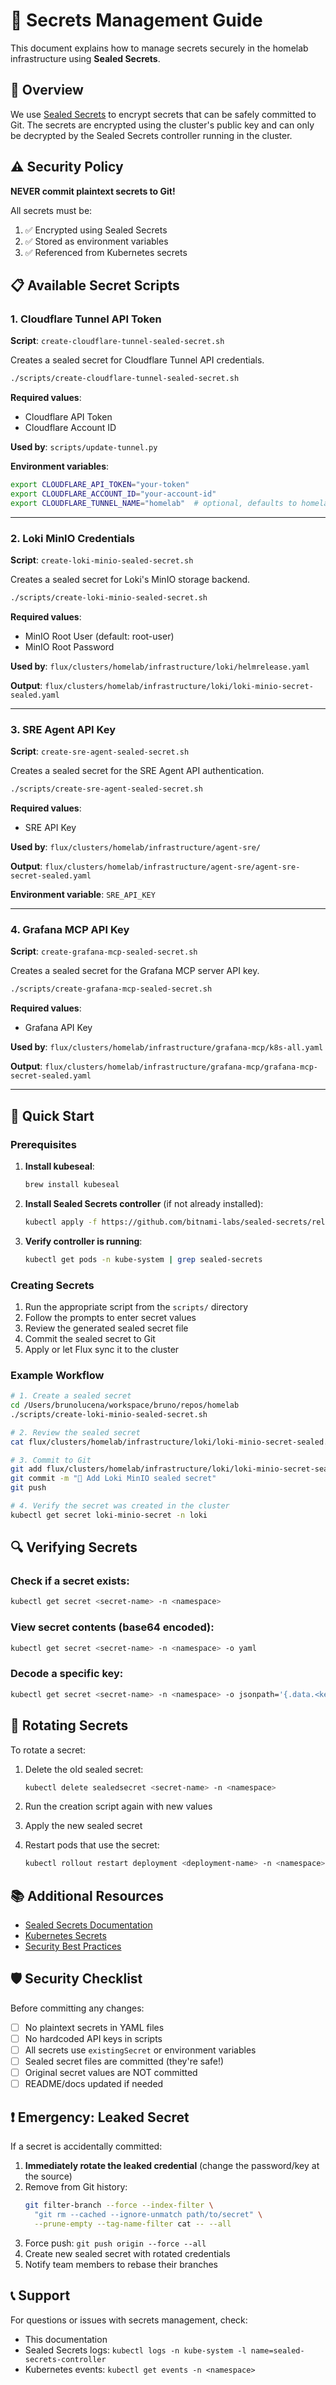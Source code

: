 # 🔐 Secrets Management Guide

This document explains how to manage secrets securely in the homelab infrastructure using **Sealed Secrets**.

## 🎯 Overview

We use [Sealed Secrets](https://github.com/bitnami-labs/sealed-secrets) to encrypt secrets that can be safely committed to Git. The secrets are encrypted using the cluster's public key and can only be decrypted by the Sealed Secrets controller running in the cluster.

## ⚠️ Security Policy

**NEVER commit plaintext secrets to Git!**

All secrets must be:
1. ✅ Encrypted using Sealed Secrets
2. ✅ Stored as environment variables
3. ✅ Referenced from Kubernetes secrets

## 📋 Available Secret Scripts

### 1. Cloudflare Tunnel API Token
**Script**: `create-cloudflare-tunnel-sealed-secret.sh`

Creates a sealed secret for Cloudflare Tunnel API credentials.

```bash
./scripts/create-cloudflare-tunnel-sealed-secret.sh
```

**Required values**:
- Cloudflare API Token
- Cloudflare Account ID

**Used by**: `scripts/update-tunnel.py`

**Environment variables**:
```bash
export CLOUDFLARE_API_TOKEN="your-token"
export CLOUDFLARE_ACCOUNT_ID="your-account-id"
export CLOUDFLARE_TUNNEL_NAME="homelab"  # optional, defaults to homelab
```

---

### 2. Loki MinIO Credentials
**Script**: `create-loki-minio-sealed-secret.sh`

Creates a sealed secret for Loki's MinIO storage backend.

```bash
./scripts/create-loki-minio-sealed-secret.sh
```

**Required values**:
- MinIO Root User (default: root-user)
- MinIO Root Password

**Used by**: `flux/clusters/homelab/infrastructure/loki/helmrelease.yaml`

**Output**: `flux/clusters/homelab/infrastructure/loki/loki-minio-secret-sealed.yaml`

---

### 3. SRE Agent API Key
**Script**: `create-sre-agent-sealed-secret.sh`

Creates a sealed secret for the SRE Agent API authentication.

```bash
./scripts/create-sre-agent-sealed-secret.sh
```

**Required values**:
- SRE API Key

**Used by**: `flux/clusters/homelab/infrastructure/agent-sre/`

**Output**: `flux/clusters/homelab/infrastructure/agent-sre/agent-sre-secret-sealed.yaml`

**Environment variable**: `SRE_API_KEY`

---

### 4. Grafana MCP API Key
**Script**: `create-grafana-mcp-sealed-secret.sh`

Creates a sealed secret for the Grafana MCP server API key.

```bash
./scripts/create-grafana-mcp-sealed-secret.sh
```

**Required values**:
- Grafana API Key

**Used by**: `flux/clusters/homelab/infrastructure/grafana-mcp/k8s-all.yaml`

**Output**: `flux/clusters/homelab/infrastructure/grafana-mcp/grafana-mcp-secret-sealed.yaml`

---

## 🚀 Quick Start

### Prerequisites

1. **Install kubeseal**:
   ```bash
   brew install kubeseal
   ```

2. **Install Sealed Secrets controller** (if not already installed):
   ```bash
   kubectl apply -f https://github.com/bitnami-labs/sealed-secrets/releases/download/v0.24.5/controller.yaml
   ```

3. **Verify controller is running**:
   ```bash
   kubectl get pods -n kube-system | grep sealed-secrets
   ```

### Creating Secrets

1. Run the appropriate script from the `scripts/` directory
2. Follow the prompts to enter secret values
3. Review the generated sealed secret file
4. Commit the sealed secret to Git
5. Apply or let Flux sync it to the cluster

### Example Workflow

```bash
# 1. Create a sealed secret
cd /Users/brunolucena/workspace/bruno/repos/homelab
./scripts/create-loki-minio-sealed-secret.sh

# 2. Review the sealed secret
cat flux/clusters/homelab/infrastructure/loki/loki-minio-secret-sealed.yaml

# 3. Commit to Git
git add flux/clusters/homelab/infrastructure/loki/loki-minio-secret-sealed.yaml
git commit -m "🔐 Add Loki MinIO sealed secret"
git push

# 4. Verify the secret was created in the cluster
kubectl get secret loki-minio-secret -n loki
```

## 🔍 Verifying Secrets

### Check if a secret exists:
```bash
kubectl get secret <secret-name> -n <namespace>
```

### View secret contents (base64 encoded):
```bash
kubectl get secret <secret-name> -n <namespace> -o yaml
```

### Decode a specific key:
```bash
kubectl get secret <secret-name> -n <namespace> -o jsonpath='{.data.<key>}' | base64 -d
```

## 🔄 Rotating Secrets

To rotate a secret:

1. Delete the old sealed secret:
   ```bash
   kubectl delete sealedsecret <secret-name> -n <namespace>
   ```

2. Run the creation script again with new values

3. Apply the new sealed secret

4. Restart pods that use the secret:
   ```bash
   kubectl rollout restart deployment <deployment-name> -n <namespace>
   ```

## 📚 Additional Resources

- [Sealed Secrets Documentation](https://github.com/bitnami-labs/sealed-secrets)
- [Kubernetes Secrets](https://kubernetes.io/docs/concepts/configuration/secret/)
- [Security Best Practices](https://kubernetes.io/docs/concepts/security/secrets-good-practices/)

## 🛡️ Security Checklist

Before committing any changes:

- [ ] No plaintext secrets in YAML files
- [ ] No hardcoded API keys in scripts
- [ ] All secrets use `existingSecret` or environment variables
- [ ] Sealed secret files are committed (they're safe!)
- [ ] Original secret values are NOT committed
- [ ] README/docs updated if needed

## ❗ Emergency: Leaked Secret

If a secret is accidentally committed:

1. **Immediately rotate the leaked credential** (change the password/key at the source)
2. Remove from Git history:
   ```bash
   git filter-branch --force --index-filter \
     "git rm --cached --ignore-unmatch path/to/secret" \
     --prune-empty --tag-name-filter cat -- --all
   ```
3. Force push: `git push origin --force --all`
4. Create new sealed secret with rotated credentials
5. Notify team members to rebase their branches

## 📞 Support

For questions or issues with secrets management, check:
- This documentation
- Sealed Secrets logs: `kubectl logs -n kube-system -l name=sealed-secrets-controller`
- Kubernetes events: `kubectl get events -n <namespace>`

